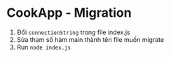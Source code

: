 # CookApp - Migration

1. Đổi `connectionString` trong file index.js
2. Sửa tham số hàm main thành tên file muốn migrate
3. Run `node index.js`